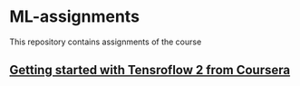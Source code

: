 # ML-assignments
This repository contains assignments of the course

## [Getting started with Tensroflow 2 from Coursera](https://www.coursera.org/specializations/tensorflow2-deeplearning)
